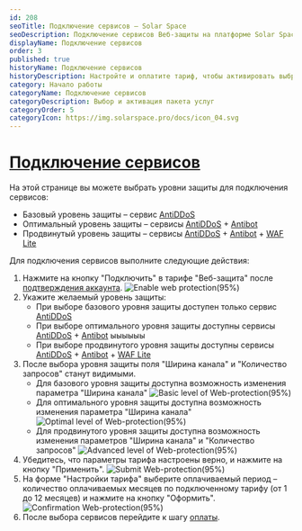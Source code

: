 ```yaml
---
id: 208
seoTitle: Подключение сервисов — Solar Space
seoDescription: Подключение сервисов Веб-защиты на платформе Solar Space. Выберите желаемый уровень защиты и настройте параметры тарифа
displayName: Подключение сервисов
order: 3
published: true
historyName: Подключение сервисов
historyDescription: Настройте и оплатите тариф, чтобы активировать выбранные сервисы
category: Начало работы
categoryName: Подключение сервисов
categoryDescription: Выбор и активация пакета услуг
categoryOrder: 5
categoryIcon: https://img.solarspace.pro/docs/icon_04.svg
---
```


# [Подключение сервисов](choosing-services)

На этой странице вы можете выбрать уровни защиты для подключения сервисов:
- Базовый уровень защиты – сервис [AntiDDoS]([217])
- Оптимальный уровень защиты – сервисы [AntiDDoS]([217]) + [Antibot]([216])
- Продвинутый уровень защиты – сервисы [AntiDDoS]([217]) + [Antibot]([216]) + [WAF Lite]([234])

Для подключения сервисов выполните следующие действия: 
1. Нажмите на кнопку "Подключить" в тарифе "Веб-защита" после [подтверждения аккаунта]([243]).
![Enable web protection(95%)](https://img.solarspace.pro/docs/enable-web-protection.jpg "Подключение Веб-защиты")
2. Укажите желаемый уровень защиты: 
   - При выборе базового уровня защиты доступен только сервис [AntiDDoS]([217])
   - При выборе оптимального уровня защиты доступны сервисы [AntiDDoS]([217]) + [Antibot]([216]) ыыыыыы
   - При выборе продвинутого уровня защиты доступны сервисы [AntiDDoS]([217]) + [Antibot]([216]) + [WAF Lite]([234])
3. После выбора уровня защиты поля "Ширина канала" и "Количество запросов" станут видимыми.
   - Для базового уровня защиты доступна возможность изменения параметра "Ширина канала"
   ![Basic level of Web-protection(95%)](https://img.solarspace.pro/docs/basic-level-of-protection.jpg "Базовый уровень защиты")
   - Для оптимального уровня защиты доступна возможность изменения параметра "Ширина канала"
   ![Optimal level of Web-protection(95%)](https://img.solarspace.pro/docs/optimal-level-of-protection.jpg "Оптимальный уровень защиты")
   - Для продвинутого уровня защиты доступна возможность изменения параметров "Ширина канала" и "Количество запросов"
   ![Advanced level of Web-protection(95%)](https://img.solarspace.pro/docs/advanced-level-of-protection.jpg "Продвинутый уровень защиты")
4. Убедитесь, что параметры тарифа настроены верно, и нажмите на кнопку "Применить".
![Submit Web-protection(95%)](https://img.solarspace.pro/docs/submit-web-protection.jpg "Сохранить параметры Веб-защиты")
5. На форме "Настройки тарифа" выберите оплачиваемый период – количество оплачиваемых месяцев по подключенному тарифу (от 1 до 12 месяцев) и нажмите на кнопку "Оформить".
![Confirmation Web-protection(95%)](https://img.solarspace.pro/docs/confirmation-web-protection.jpg "Оформить Веб-защиту")
6. После выбора сервисов перейдите к шагу [оплаты]([276]).